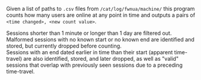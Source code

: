 Given a list of paths to `.csv` files from `/cat/log/fwnua/machine/`
this program counts how many users are online at any point in time
and outputs a pairs of `<time changed>, <new count value>`.

Sessions shorter than 1 minute or longer than 1 day are filtered out.
Malformed sessions with no known start or no known end are identified and
stored, but currently dropped before counting.  
Sessions with an end dated earlier in time than their start (apparent time-travel)
are also identified, stored, and later dropped, as well as "valid" sessions
that overlap with previously seen sessions due to a preceding time-travel.
